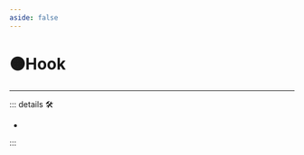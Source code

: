 ```yaml
---
aside: false
---
```

# 🟠<motor>Hook</motor>

---

<!-- =================================================== -->
<!-- =================================================== -->
<!-- =================================================== -->
<!-- =================================================== -->
<!-- =================================================== -->
::: details 🛠

-

:::